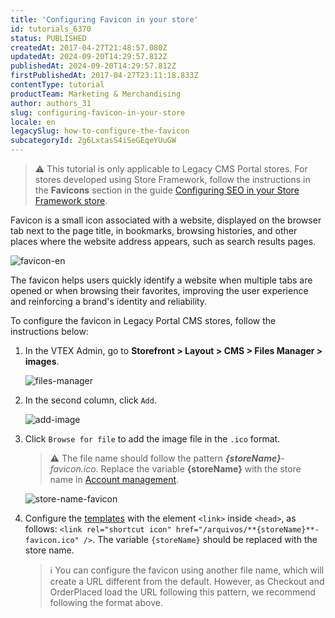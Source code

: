 ```yaml
---
title: 'Configuring Favicon in your store'
id: tutorials_6370
status: PUBLISHED
createdAt: 2017-04-27T21:48:57.080Z
updatedAt: 2024-09-20T14:29:57.812Z
publishedAt: 2024-09-20T14:29:57.812Z
firstPublishedAt: 2017-04-27T23:11:18.833Z
contentType: tutorial
productTeam: Marketing & Merchandising
author: authors_31
slug: configuring-favicon-in-your-store
locale: en
legacySlug: how-to-configure-the-favicon
subcategoryId: 2g6LxtasS4iSeGEqeYUuGW
---
```


>⚠️ This tutorial is only applicable to Legacy CMS Portal stores. For stores developed using Store Framework, follow the instructions in the **Favicons** section in the guide [Configuring SEO in your Store Framework store](https://help.vtex.com/en/tutorial/configuring-seo-in-your-store--1sKskEsjUSvgHyqM8oknVR?&utm_source=autocomplete#favicons).

Favicon is a small icon associated with a website, displayed on the browser tab next to the page title, in bookmarks, browsing histories, and other places where the website address appears, such as search results pages.

![favicon-en](//images.ctfassets.net/alneenqid6w5/6RVE5D9e9zbUogXZHvZPNQ/4978d6190f58c2ad89225537ddc86688/favicon-en.png)

The favicon helps users quickly identify a website when multiple tabs are opened or when browsing their favorites, improving the user experience and reinforcing a brand's identity and reliability.

To configure the favicon in Legacy Portal CMS stores, follow the instructions below:

1. In the VTEX Admin, go to **Storefront > Layout > CMS > Files Manager > images**.

    ![files-manager](//images.ctfassets.net/alneenqid6w5/4uQN2LoOBbID1KLD63B3jA/23dd800181765e5bc72dd33fa58172bc/files-manager.png)

2. In the second column, click `Add`.

    ![add-image](//images.ctfassets.net/alneenqid6w5/34MLMbESt4MynXCF301zLc/07347410844fbaf1f4932c139592e7fd/add-image.png)

3. Click `Browse for file` to add the image file in the `.ico` format.

    >⚠️ The file name should follow the pattern <i>**{storeName}**-favicon.ico</i>. Replace the variable **{storeName}** with the store name in [Account management](https://help.vtex.com/en/tutorial/account-management--2vhUVOKfCaswqLguT2F9xq).

    ![store-name-favicon](//images.ctfassets.net/alneenqid6w5/sqSMZhwI4vz48vBFTqmEA/0e678d46dd9c2515305bb8637fffc291/store-name-favicon.png)

4. Configure the [templates](https://help.vtex.com/en/tutorial/what-are-templates--4l7BQBYO9ycumsqua2CU88) with the element `<link>` inside `<head>`, as follows: `<link rel="shortcut icon" href="/arquivos/**{storeName}**-favicon.ico" />`. The variable `{storeName}` should be replaced with the store name.

    >ℹ️ You can configure the favicon using another file name, which will create a URL different from the default. However, as Checkout and OrderPlaced load the URL following this pattern, we recommend following the format above.
